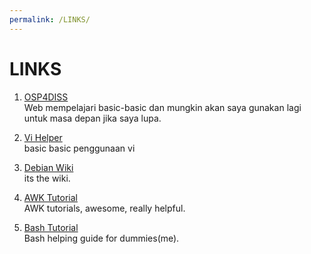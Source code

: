 ```yaml
---
permalink: /LINKS/
---
```


# LINKS

1. [OSP4DISS](https://osp4diss.vlsm.org/)<br>
Web mempelajari basic-basic dan mungkin akan saya gunakan lagi untuk masa depan
jika saya lupa.

2. [Vi Helper](https://www.cs.colostate.edu/helpdocs/vi.html)<br>
basic basic penggunaan vi

3. [Debian Wiki](https://wiki.debian.org/id/CommandLineInterface)<br>
its the wiki.

4. [AWK Tutorial](https://www.tutorialspoint.com/awk/awk_basic_syntax.htm)<br>
AWK tutorials, awesome, really helpful.

5. [Bash Tutorial](https://linuxconfig.org/bash-scripting-tutorial-for-beginners)<br>
Bash helping guide for dummies(me).

